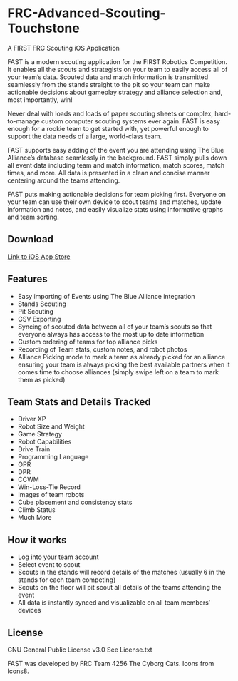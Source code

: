 # FRC-Advanced-Scouting-Touchstone
A FIRST FRC Scouting iOS Application

FAST is a modern scouting application for the FIRST Robotics Competition. It enables all the scouts and strategists on your team to easily access all of your team’s data. Scouted data and match information is transmitted seamlessly from the stands straight to the pit so your team can make actionable decisions about gameplay strategy and alliance selection and, most importantly, win!

Never deal with loads and loads of paper scouting sheets or complex, hard-to-manage custom computer scouting systems ever again. FAST is easy enough for a rookie team to get started with, yet powerful enough to support the data needs of a large, world-class team.

FAST supports easy adding of the event you are attending using The Blue Alliance’s database seamlessly in the background. FAST simply pulls down all event data including team and match information, match scores, match times, and more. All data is presented in a clean and concise manner centering around the teams attending.

FAST puts making actionable decisions for team picking first. Everyone on your team can use their own device to scout teams and matches, update information and notes, and easily visualize stats using informative graphs and team sorting. 

## Download
[Link to iOS App Store](https://itunes.apple.com/us/app/fast-frc-scouter/id1201098361?mt=8)

## Features
- Easy importing of Events using The Blue Alliance integration
- Stands Scouting
- Pit Scouting
- CSV Exporting
- Syncing of scouted data between all of your team’s scouts so that everyone always has access to the most up to date information
- Custom ordering of teams for top alliance picks
- Recording of Team stats, custom notes, and robot photos
- Alliance Picking mode to mark a team as already picked for an alliance ensuring your team is always picking the best available partners when it comes time to choose alliances (simply swipe left on a team to mark them as picked)

## Team Stats and Details Tracked
- Driver XP
- Robot Size and Weight
- Game Strategy
- Robot Capabilities
- Drive Train
- Programming Language
- OPR
- DPR
- CCWM
- Win-Loss-Tie Record
- Images of team robots
- Cube placement and consistency stats
- Climb Status
- Much More

## How it works
- Log into your team account
- Select event to scout
- Scouts in the stands will record details of the matches (usually 6 in the stands for each team competing)
- Scouts on the floor will pit scout all details of the teams attending the event
- All data is instantly synced and visualizable on all team members’ devices

## License
GNU General Public License v3.0
See License.txt

FAST was developed by FRC Team 4256 The Cyborg Cats.
Icons from Icons8.
